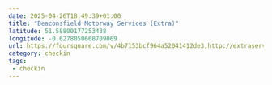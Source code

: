 ```yaml
---
date: 2025-04-26T18:49:39+01:00
title: "Beaconsfield Motorway Services (Extra)"
latitude: 51.58800177253438
longitude: -0.6278050668709069
url: https://foursquare.com/v/4b7153bcf964a52041412de3,http://extraservices.co.uk
category: checkin
tags:
 - checkin
---
```

